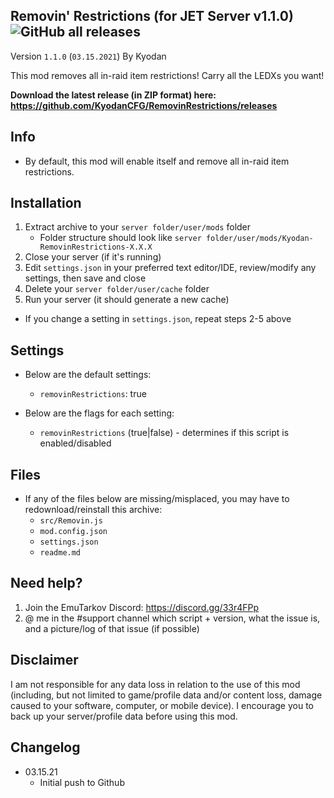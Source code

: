 Removin' Restrictions (for JET Server v1.1.0) ![GitHub all releases](https://img.shields.io/github/downloads/KyodanCFG/RemovinRestrictions/total?color=green&label=Downloads&style=flat-square)
----------------
Version `1.1.0` (`03.15.2021`) 
By Kyodan

This mod removes all in-raid item restrictions! Carry all the LEDXs you want!

**Download the latest release (in ZIP format) here: https://github.com/KyodanCFG/RemovinRestrictions/releases**
                                                                                   
## Info

- By default, this mod will enable itself and remove all in-raid item restrictions.

## Installation

1. Extract archive to your `server folder/user/mods` folder 
    * Folder structure should look like `server folder/user/mods/Kyodan-RemovinRestrictions-X.X.X`
2. Close your server (if it's running)
3. Edit `settings.json` in your preferred text editor/IDE, review/modify any settings, then save and close
4. Delete your `server folder/user/cache` folder
5. Run your server (it should generate a new cache)

* If you change a setting in `settings.json`, repeat steps 2-5 above

## Settings

- Below are the default settings:
    * `removinRestrictions`: true

- Below are the flags for each setting:
    * `removinRestrictions` (true|false)          - determines if this script is enabled/disabled

## Files

- If any of the files below are missing/misplaced, you may have to redownload/reinstall this archive:
    * `src/Removin.js`
    * `mod.config.json`
    * `settings.json`
    * `readme.md`

## Need help?

1. Join the EmuTarkov Discord: https://discord.gg/33r4FPp
2. @ me in the #support channel which script + version, what the issue is, and a picture/log of that issue (if possible)

## Disclaimer

I am not responsible for any data loss in relation to the use of this mod (including, but not limited to game/profile data and/or content loss, damage caused to your software, computer, or mobile device). I encourage you to back up your server/profile data before using this mod.

## Changelog

- 03.15.21
    * Initial push to Github
